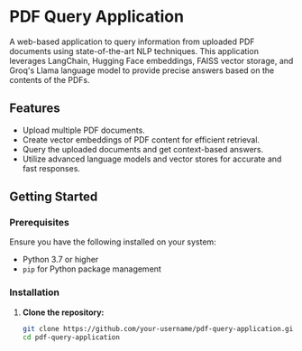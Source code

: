 # PDF Query Application

A web-based application to query information from uploaded PDF documents using state-of-the-art NLP techniques. This application leverages LangChain, Hugging Face embeddings, FAISS vector storage, and Groq's Llama language model to provide precise answers based on the contents of the PDFs.

## Features

- Upload multiple PDF documents.
- Create vector embeddings of PDF content for efficient retrieval.
- Query the uploaded documents and get context-based answers.
- Utilize advanced language models and vector stores for accurate and fast responses.

## Getting Started

### Prerequisites

Ensure you have the following installed on your system:

- Python 3.7 or higher
- `pip` for Python package management

### Installation

1. **Clone the repository:**

   ```bash
   git clone https://github.com/your-username/pdf-query-application.git
   cd pdf-query-application
